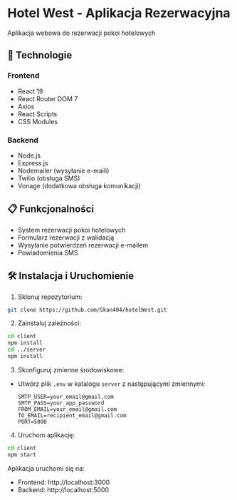 # Hotel West - Aplikacja Rezerwacyjna

Aplikacja webowa do rezerwacji pokoi hotelowych

## 🚀 Technologie

### Frontend
- React 19
- React Router DOM 7
- Axios
- React Scripts
- CSS Modules

### Backend
- Node.js
- Express.js
- Nodemailer (wysyłanie e-maili)
- Twilio (obsługa SMS)
- Vonage (dodatkowa obsługa komunikacji)

## 📋 Funkcjonalności

- System rezerwacji pokoi hotelowych
- Formularz rezerwacji z walidacją
- Wysyłanie potwierdzeń rezerwacji e-mailem
- Powiadomienia SMS


## 🛠️ Instalacja i Uruchomienie

1. Sklonuj repozytorium:
```bash
git clone https://github.com/Skan404/hotelWest.git
```

2. Zainstaluj zależności:
```bash
cd client
npm install
cd ../server
npm install
```

3. Skonfiguruj zmienne środowiskowe:
- Utwórz plik `.env` w katalogu `server` z następującymi zmiennymi:
  ```
  SMTP_USER=your_email@gmail.com
  SMTP_PASS=your_app_password
  FROM_EMAIL=your_email@gmail.com
  TO_EMAIL=recipient_email@gmail.com
  PORT=5000
  ```

4. Uruchom aplikację:
```bash
cd client
npm start
```

Aplikacja uruchomi się na:
- Frontend: http://localhost:3000
- Backend: http://localhost:5000

